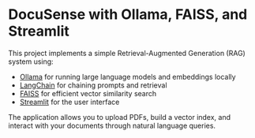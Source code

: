 # DocuSense with Ollama, FAISS, and Streamlit

This project implements a simple Retrieval-Augmented Generation (RAG) system using:

- [Ollama](https://ollama.com/) for running large language models and embeddings locally
- [LangChain](https://www.langchain.com/) for chaining prompts and retrieval
- [FAISS](https://faiss.ai/) for efficient vector similarity search
- [Streamlit](https://streamlit.io/) for the user interface

The application allows you to upload PDFs, build a vector index, and interact with your documents through natural language queries.
